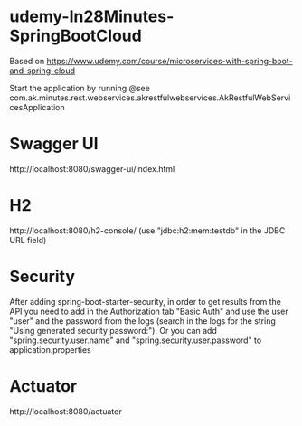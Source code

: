 # udemy-In28Minutes-SpringBootCloud
Based on https://www.udemy.com/course/microservices-with-spring-boot-and-spring-cloud

Start the application by running @see com.ak.minutes.rest.webservices.akrestfulwebservices.AkRestfulWebServicesApplication

Swagger UI
===========
http://localhost:8080/swagger-ui/index.html

H2
===
http://localhost:8080/h2-console/
(use "jdbc:h2:mem:testdb" in the JDBC URL field)

Security
=========
After adding spring-boot-starter-security, in order to get results from the API you need 
to add in the Authorization tab "Basic Auth" and use the user "user" and the password from 
the logs (search in the logs for the string "Using generated security password:"). 
Or you can add "spring.security.user.name" and "spring.security.user.password" to application.properties  

Actuator
========
http://localhost:8080/actuator